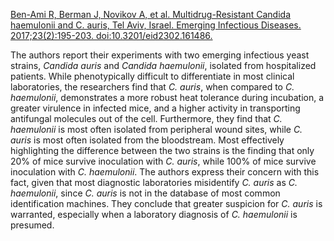 [Ben-Ami R, Berman J, Novikov A, et al. Multidrug-Resistant Candida haemulonii and C. auris, Tel Aviv, Israel. Emerging Infectious Diseases. 2017;23(2):195-203. doi:10.3201/eid2302.161486.](https://wwwnc.cdc.gov/eid/article/23/2/16-1486_article)

The authors report their experiments with two emerging infectious yeast strains, *Candida auris* and *Candida haemulonii*, isolated from hospitalized patients. While phenotypically difficult to differentiate in most clinical laboratories, the researchers find that *C. auris*, when compared to *C. haemulonii*, demonstrates a more robust heat tolerance during incubation, a greater virulence in infected mice, and a higher activity in transporting antifungal molecules out of the cell. Furthermore, they find that *C. haemulonii* is most often isolated from peripheral wound sites, while *C. auris* is most often isolated from the bloodstream. Most effectively highlighting the difference between the two strains is the finding that only 20% of mice survive inoculation with *C. auris*, while 100% of mice survive inoculation with *C. haemulonii*. The authors express their concern with this fact, given that most diagnostic laboratories misidentify *C. auris* as *C. haemulonii*, since *C. auris* is not in the database of most common identification machines. They conclude that greater suspicion for *C. auris* is warranted, especially when a laboratory diagnosis of *C. haemulonii* is presumed.
